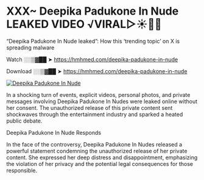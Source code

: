 # XXX~ Deepika Padukone In Nude LEAKED VIDEO ️√VIRAL▷☀️👄💥

“Deepika Padukone In Nude leaked”: How this ‘trending topic’ on X is spreading malware

Watch ░░▒▓██ ➤ https://hmhmed.com/deepika-padukone-in-nude

Download ░░▒▓██ ➤ https://hmhmed.com/deepika-padukone-in-nude

[![Deepika Padukone In Nude](https://i.imgur.com/dJHk4Zq.gif)](https://hmhmed.com/deepika-padukone-in-nude)

In a shocking turn of events, explicit videos, personal photos, and private messages involving Deepika Padukone In Nudes were leaked online without her consent. The unauthorized release of this private content sent shockwaves through the entertainment industry and sparked a heated public debate.

Deepika Padukone In Nude Responds

In the face of the controversy, Deepika Padukone In Nudes released a powerful statement condemning the unauthorized release of her private content. She expressed her deep distress and disappointment, emphasizing the violation of her privacy and the potential legal consequences for those responsible.